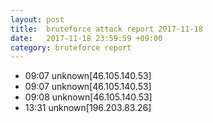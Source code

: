 ```yaml
---
layout: post
title:  bruteforce attack report 2017-11-18
date:   2017-11-18 23:59:59 +09:00
category: bruteforce report
---
```


* 09:07 unknown[46.105.140.53]
* 09:07 unknown[46.105.140.53]
* 09:08 unknown[46.105.140.53]
* 13:31 unknown[196.203.83.26]
